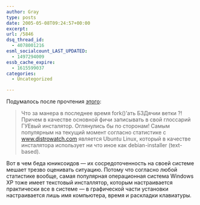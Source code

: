 ```yaml
---
author: Gray
type: posts
date: 2005-05-08T09:24:57+00:00
excerpt:
url: /5846
dsq_thread_id:
  - 4078001216
esml_socialcount_LAST_UPDATED:
  - 1497294009
essb_cache_expire:
  - 1615599037
categories:
  - Uncategorized

---
```








Подумалось после прочтения [этого][1]:

> Что за манера в последнее время fork()&#8217;ать БЗДячии ветки ?! Причем в качестве основной фичи записывать в свой глоссарий ГУЕвый инсталятор. Оглянулись бы по сторонам! Самым популярным на текущий момент согласно статистике с www.distrowatch.com является Ubuntu Linux, который в качестве инсталятора использует ни что иное как debian-installer (text-based).

Вот в чем беда юниксоидов &#8212; их сосредоточенность на своей системе мешает трезво оценивать ситуацию. Потому что согласно любой статистике вообще, самая популярная операционная система Windows XP тоже имеет текстовый инсталлятор, которым настраивается практически все в системе &#8212; в графической части установки настраивается лишь имя компьютера, время и раскладки клавиатуры.

 [1]: http://chip.kaluga.net/archives/127-!-PC-BSD!.html